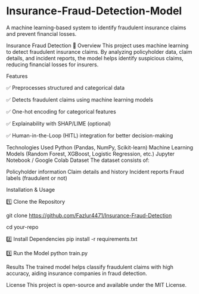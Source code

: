 # Insurance-Fraud-Detection-Model
A machine learning-based system to identify fraudulent insurance claims and prevent financial losses.

Insurance Fraud Detection 🚀
Overview 
This project uses machine learning to detect fraudulent insurance claims. By analyzing policyholder data, claim details, and incident reports, the model helps identify suspicious claims, reducing financial losses for insurers.

Features

✅ Preprocesses structured and categorical data

✅ Detects fraudulent claims using machine learning models

✅ One-hot encoding for categorical features

✅ Explainability with SHAP/LIME (optional)

✅ Human-in-the-Loop (HITL) integration for better decision-making

Technologies Used
Python (Pandas, NumPy, Scikit-learn)
Machine Learning Models (Random Forest, XGBoost, Logistic Regression, etc.)
Jupyter Notebook / Google Colab
Dataset
The dataset consists of:

Policyholder information
Claim details and history
Incident reports
Fraud labels (fraudulent or not)

Installation & Usage

1️⃣ Clone the Repository

git clone https://github.com/Fazlur4471/Insurance-Fraud-Detection

cd your-repo

2️⃣ Install Dependencies
pip install -r requirements.txt

3️⃣ Run the Model
python train.py

Results
The trained model helps classify fraudulent claims with high accuracy, aiding insurance companies in fraud detection.

License
This project is open-source and available under the MIT License.
